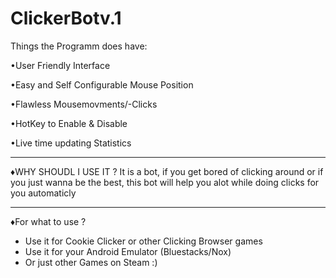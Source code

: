# ClickerBotv.1


Things the Programm does have:

•User Friendly Interface

•Easy and Self Configurable Mouse Position

•Flawless Mousemovments/-Clicks

•HotKey to Enable & Disable

•Live time updating Statistics

--------------------------------------------------------

♦WHY SHOUDL I USE IT ?
It is a bot, if you get bored of clicking around or if you just wanna be the 
best, this bot will help you alot while doing clicks for you automaticly

--------------------------------------------------------

♦For what to use ?

- Use it for Cookie Clicker or other Clicking Browser games
- Use it for your Android Emulator (Bluestacks/Nox)
- Or just other Games on Steam :)
